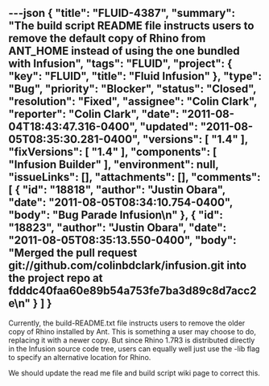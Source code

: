 ---json
{
  "title": "FLUID-4387",
  "summary": "The build script README file instructs users to remove the default copy of Rhino from ANT_HOME instead of using the one bundled with Infusion",
  "tags": "FLUID",
  "project": {
    "key": "FLUID",
    "title": "Fluid Infusion"
  },
  "type": "Bug",
  "priority": "Blocker",
  "status": "Closed",
  "resolution": "Fixed",
  "assignee": "Colin Clark",
  "reporter": "Colin Clark",
  "date": "2011-08-04T18:43:47.316-0400",
  "updated": "2011-08-05T08:35:30.281-0400",
  "versions": [
    "1.4"
  ],
  "fixVersions": [
    "1.4"
  ],
  "components": [
    "Infusion Builder"
  ],
  "environment": null,
  "issueLinks": [],
  "attachments": [],
  "comments": [
    {
      "id": "18818",
      "author": "Justin Obara",
      "date": "2011-08-05T08:34:10.754-0400",
      "body": "Bug Parade Infusion\n"
    },
    {
      "id": "18823",
      "author": "Justin Obara",
      "date": "2011-08-05T08:35:13.550-0400",
      "body": "Merged the pull request git://github.com/colinbdclark/infusion.git into the project repo at fdddc40faa60e89b54a753fe7ba3d89c8d7acc2e\n"
    }
  ]
}
---
Currently, the build-README.txt file instructs users to remove the older copy of Rhino installed by Ant. This is something a user may choose to do, replacing it with a newer copy. But since Rhino 1.7R3 is distributed directly in the Infusion source code tree, users can equally well just use the -lib flag to specify an alternative location for Rhino.

We should update the read me file and build script wiki page to correct this.

        